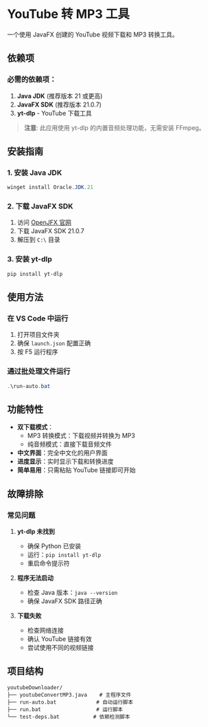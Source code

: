 # YouTube 转 MP3 工具

一个使用 JavaFX 创建的 YouTube 视频下载和 MP3 转换工具。

## 依赖项

### 必需的依赖项：
1. **Java JDK** (推荐版本 21 或更高)
2. **JavaFX SDK** (推荐版本 21.0.7)
3. **yt-dlp** - YouTube 下载工具

> **注意**: 此应用使用 yt-dlp 的内置音频处理功能，无需安装 FFmpeg。

## 安装指南

### 1. 安装 Java JDK
```powershell
winget install Oracle.JDK.21
```

### 2. 下载 JavaFX SDK
1. 访问 [OpenJFX 官网](https://openjfx.io/)
2. 下载 JavaFX SDK 21.0.7
3. 解压到 `C:\` 目录

### 3. 安装 yt-dlp
```powershell
pip install yt-dlp
```

## 使用方法

### 在 VS Code 中运行
1. 打开项目文件夹
2. 确保 `launch.json` 配置正确
3. 按 F5 运行程序

### 通过批处理文件运行
```powershell
.\run-auto.bat
```

## 功能特性

- **双下载模式**：
  - MP3 转换模式：下载视频并转换为 MP3
  - 纯音频模式：直接下载音频文件
- **中文界面**：完全中文化的用户界面
- **进度显示**：实时显示下载和转换进度
- **简单易用**：只需粘贴 YouTube 链接即可开始

## 故障排除

### 常见问题

1. **yt-dlp 未找到**
   - 确保 Python 已安装
   - 运行：`pip install yt-dlp`
   - 重启命令提示符

2. **程序无法启动**
   - 检查 Java 版本：`java --version`
   - 确保 JavaFX SDK 路径正确

3. **下载失败**
   - 检查网络连接
   - 确认 YouTube 链接有效
   - 尝试使用不同的视频链接

## 项目结构

```
youtubeDownloader/
├── youtubeConvertMP3.java    # 主程序文件
├── run-auto.bat             # 自动运行脚本
├── run.bat                  # 运行脚本
└── test-deps.bat           # 依赖检测脚本
```